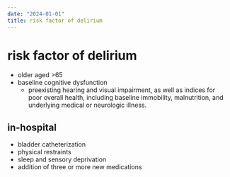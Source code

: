 ```yaml
---
date: "2024-01-01"
title: risk factor of delirium
---
```


# risk factor of delirium

- older aged >65 
- baseline cognitive dysfunction
	- preexisting hearing and visual impairment, as well as indices for poor overall health, including baseline immobility, malnutrition, and underlying medical or neurologic illness.

## in-hospital
- bladder catheterization
- physical restraints
- sleep and sensory deprivation
- addition of three or more new medications
